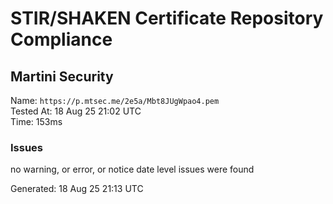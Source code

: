 # STIR/SHAKEN Certificate Repository Compliance

## Martini Security

Name: `https://p.mtsec.me/2e5a/Mbt8JUgWpao4.pem`\
Tested At: 18 Aug 25 21:02 UTC\
Time: 153ms

### Issues

no warning, or error, or notice date level issues were found

Generated: 18 Aug 25 21:13 UTC